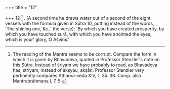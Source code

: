 +++
title = "12"

+++
12 [^6] . (A second time he draws water out of a second of the eight vessels with the formula given in Sūtra 10, putting instead of the words, 'The shining one, &c.,' the verse): 'By which you have created prosperity, by which you have touched surā, with which you have anointed the eyes, which is your' glory, O Aśvins.'


[^6]:  The reading of the Mantra seems to be corrupt. Compare the form in which it is given by Bhavadeva, quoted in Professor Stenzler's note on this Sūtra. Instead of śriyam we have probably to read, as Bhavadeva has, striyam; instead of akṣyau, akṣān. Professor Stenzler very pertinently compares Atharva-veda XIV, 1, 35. 36. Comp. also Mantrabrāhmaṇa I, 7, 5.

